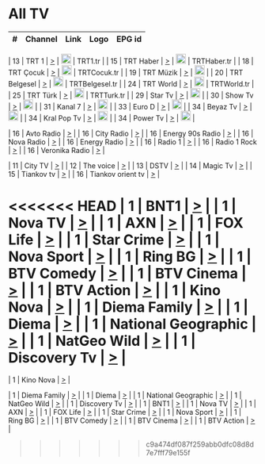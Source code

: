<h1>All TV</h1>

| #   | Channel        | Link  | Logo | EPG id |
|:---:|:--------------:|:-----:|:----:|:------:|

| 13  | TRT 1            | [>](https://tv-trt1.medya.trt.com.tr/master.m3u8) | <img height="20" src="https://i.imgur.com/j786OLG.png"/> | TRT1.tr |
| 15  | TRT Haber        | [>](https://tv-trthaber.medya.trt.com.tr/master.m3u8) | <img height="20" src="https://i.imgur.com/OVfo8Ab.png"/> | TRTHaber.tr |
| 18  | TRT Çocuk        | [>](https://tv-trtcocuk.medya.trt.com.tr/master.m3u8) | <img height="20" src="https://i.imgur.com/QLFmD6d.png"/> | TRTCocuk.tr |
| 19  | TRT Müzik        | [>](https://tv-trtmuzik.medya.trt.com.tr/master.m3u8) | <img height="20" src="https://i.imgur.com/fIVFCEd.png"/> |
| 20  | TRT Belgesel     | [>](https://tv-trtbelgesel.medya.trt.com.tr/master.m3u8) | <img height="20" src="https://i.imgur.com/MGO87pe.png"/> | TRTBelgesel.tr |
| 24  | TRT World        | [>](https://tv-trtworld.medya.trt.com.tr/master.m3u8) | <img height="20" src="https://i.imgur.com/JEA2xpv.png"/> | TRTWorld.tr |
| 25  | TRT Türk         | [>](https://tv-trtturk.medya.trt.com.tr/master.m3u8) | <img height="20" src="https://i.imgur.com/OSTOQNw.png"/> | TRTTurk.tr |
| 29  | Star Tv   | [>](https://dogus-live.daioncdn.net/startv/startv_360p.m3u8) | <img height="20" src="https://i.imgur.com/IebUZx1.png"/> |
| 30  | Show Tv     | [>](https://ciner-live.daioncdn.net/showtv/showtv.m3u8) | <img height="20" src="https://i.imgur.com/IebUZx1.png"/> |
| 31  | Kanal 7     | [>](https://kanal7-live.daioncdn.net/kanal7/kanal7.m3u8) | <img height="20" src="https://i.imgur.com/IebUZx1.png"/> |
| 33  | Euro D    | [>](https://www.youtube.com/user/KanalD/live) | <img height="20" src="https://i.imgur.com/IebUZx1.png"/> |
| 34  | Beyaz Tv     | [>](https://beyaztv-live.daioncdn.net/beyaztv/beyaztv.m3u8) | <img height="20" src="https://i.imgur.com/IebUZx1.png"/> |
| 34  | Kral Pop Tv     | [>](https://www.youtube.com/watch?v=GuFTuKoXepw) | <img height="20" src="https://i.imgur.com/IebUZx1.png"/> |
| 34  | Power Tv     | [>](https://livetv.powerapp.com.tr/powerTV/powerhd.smil/chunklist.m3u8) | <img height="20" src="https://i.imgur.com/IebUZx1.png"/> |

| 16  | Avto Radio | [>](http://stream.metacast.eu/avtoradio.mp3.m3u) |
| 16  | City Radio | [>](http://stream.metacast.eu/city.aac.m3u) |
| 16  | Energy 90s Radio | [>](http://stream.metacast.eu/energy-90s.m3u) |
| 16  | Nova Radio | [>](http://stream.metacast.eu/nova.aac.m3u) |
| 16  | Energy Radio | [>](http://stream.metacast.eu/nrj.aac.m3u) |
| 16  | Radio 1 | [>](http://stream.metacast.eu/radio1.aac.m3u) |
| 16  | Radio 1 Rock | [>](http://stream.metacast.eu/radio1rock.aac.m3u) |
| 16  | Veronika Radio | [>](http://stream.metacast.eu/veronika.aac.m3u) |

| 11  | City TV | [>](https://tv.city.bg/play/tshls/citytv/index.m3u8) |
| 12  | The voice | [>](https://bss1.neterra.tv/thevoice/thevoice.m3u8) |
| 13  | DSTV | [>](http://46.249.95.140:8081/hls/data.m3u8) |
| 14  | Magic Tv | [>](https://bss1.neterra.tv/magictv/magictv.m3u8) |
| 15  | Tiankov tv | [>](https://streamer103.neterra.tv/tiankov-folk/live.m3u8) |
| 16  | Tiankov orient tv | [>](https://streamer103.neterra.tv/tiankov-orient/live.m3u8) |

<<<<<<< HEAD
| 1 | BNT1 | [>](https://ymkaya.xyz:13678/tv/bnt1/playlist.m3u8?wmsAuthSign=c2VydmVyX3RpbWU9NS8xMS8yMDI1IDY6NDI6MjcgUE0maGFzaF92YWx1ZT1yTmM4RFAvMW1RcFFRcVl3L1YvSEt3PT0mdmFsaWRtaW51dGVzPTYw) |
| 1 | Nova TV | [>](https://ymkaya.xyz:13678/tv/novatv/playlist.m3u8?wmsAuthSign=c2VydmVyX3RpbWU9NS8xMS8yMDI1IDY6NDI6MzcgUE0maGFzaF92YWx1ZT04elcwVVNSNWNhOWpPUm44akU4Q1hBPT0mdmFsaWRtaW51dGVzPTYw) |
| 1 | AXN | [>](https://ymkaya.xyz:13678/tv/axn/playlist.m3u8?wmsAuthSign=c2VydmVyX3RpbWU9NS8xMS8yMDI1IDY6NDI6NDggUE0maGFzaF92YWx1ZT1BdTZFK3dNbDRiek9ZZ2JpeU9jaXpRPT0mdmFsaWRtaW51dGVzPTYw) |
| 1 | FOX Life | [>](https://ymkaya.xyz:13678/tv/foxlife/playlist.m3u8?wmsAuthSign=c2VydmVyX3RpbWU9NS8xMS8yMDI1IDY6NDI6NTggUE0maGFzaF92YWx1ZT1ubWQ0SG9FSmJ4amc4YTY0cERXaDFRPT0mdmFsaWRtaW51dGVzPTYw) |
| 1 | Star Crime | [>](https://ymkaya.xyz:13678/tv/foxcrime/playlist.m3u8?wmsAuthSign=c2VydmVyX3RpbWU9NS8xMS8yMDI1IDY6NDM6MDcgUE0maGFzaF92YWx1ZT12ek1pc0lGd1o0WTFZMTNvUmVyUGlnPT0mdmFsaWRtaW51dGVzPTYw) |
| 1 | Nova Sport | [>](https://ymkaya.xyz:13678/tv/novasport/playlist.m3u8?wmsAuthSign=c2VydmVyX3RpbWU9NS8xMS8yMDI1IDY6NDM6MTcgUE0maGFzaF92YWx1ZT1yckorL2c1eThuc0JMUGVxSU5uVmlnPT0mdmFsaWRtaW51dGVzPTYw) |
| 1 | Ring BG | [>](https://ymkaya.xyz:13678/tv/ringbg/playlist.m3u8?wmsAuthSign=c2VydmVyX3RpbWU9NS8xMS8yMDI1IDY6NDM6MjcgUE0maGFzaF92YWx1ZT1lcUlCMjcrVmlFWHdQbzFmUFl4N0lRPT0mdmFsaWRtaW51dGVzPTYw) |
| 1 | BTV Comedy | [>](https://ymkaya.xyz:13678/tv/btvcomedy/playlist.m3u8?wmsAuthSign=c2VydmVyX3RpbWU9NS8xMS8yMDI1IDY6NDM6MzcgUE0maGFzaF92YWx1ZT1QTnFpZmJMTHNRTWVadnBnanEvc2VBPT0mdmFsaWRtaW51dGVzPTYw) |
| 1 | BTV Cinema | [>](https://ymkaya.xyz:13678/tv/btvcinema/playlist.m3u8?wmsAuthSign=c2VydmVyX3RpbWU9NS8xMS8yMDI1IDY6NDM6NDcgUE0maGFzaF92YWx1ZT1JamlKWHJmSGM1MEZCVUVvSE9TaHpnPT0mdmFsaWRtaW51dGVzPTYw) |
| 1 | BTV Action | [>](https://ymkaya.xyz:13678/tv/btvaction/playlist.m3u8?wmsAuthSign=c2VydmVyX3RpbWU9NS8xMS8yMDI1IDY6NDM6NTcgUE0maGFzaF92YWx1ZT1hR2I4WGZHbGQxSHNoZHM0TWV1TTdnPT0mdmFsaWRtaW51dGVzPTYw) |
| 1 | Kino Nova | [>](https://ymkaya.xyz:13678/tv/kinonova/playlist.m3u8?wmsAuthSign=c2VydmVyX3RpbWU9NS8xMS8yMDI1IDY6NDQ6MDcgUE0maGFzaF92YWx1ZT04V2NXOHllRVpzSmUxWFpsOXdaamh3PT0mdmFsaWRtaW51dGVzPTYw) |
| 1 | Diema Family | [>](https://ymkaya.xyz:13678/tv/diemafamily/playlist.m3u8?wmsAuthSign=c2VydmVyX3RpbWU9NS8xMS8yMDI1IDY6NDQ6MTYgUE0maGFzaF92YWx1ZT1qYWhRT1FLd2dQbmp5N1M2MEliQjdBPT0mdmFsaWRtaW51dGVzPTYw) |
| 1 | Diema | [>](https://ymkaya.xyz:13678/tv/diema/playlist.m3u8?wmsAuthSign=c2VydmVyX3RpbWU9NS8xMS8yMDI1IDY6NDQ6MjYgUE0maGFzaF92YWx1ZT1WWTRtL0N1c09RTjBnT0VBb0QzZytBPT0mdmFsaWRtaW51dGVzPTYw) |
| 1 | National Geographic | [>](https://ymkaya.xyz:13678/tv/natgeo/playlist.m3u8?wmsAuthSign=c2VydmVyX3RpbWU9NS8xMS8yMDI1IDY6NDQ6MzYgUE0maGFzaF92YWx1ZT1PeFd2bkZ2d2kwd1JUc2FtSzdMMkF3PT0mdmFsaWRtaW51dGVzPTYw) |
| 1 | NatGeo Wild | [>](https://ymkaya.xyz:13678/tv/natgeowild/playlist.m3u8?wmsAuthSign=c2VydmVyX3RpbWU9NS8xMS8yMDI1IDY6NDQ6NDYgUE0maGFzaF92YWx1ZT1YaFFvOGduS28vWmdSejRJY21nakhRPT0mdmFsaWRtaW51dGVzPTYw) |
| 1 | Discovery Tv | [>](https://ymkaya.xyz:13678/tv/discovery/playlist.m3u8?wmsAuthSign=c2VydmVyX3RpbWU9NS8xMS8yMDI1IDY6NDQ6NTYgUE0maGFzaF92YWx1ZT0yeWhVT1p4MEpxWEhXcGxYazUvSXl3PT0mdmFsaWRtaW51dGVzPTYw) |
=======


| 1 | Kino Nova | [>](https://ymkaya.xyz:11336/tv/kinonova/playlist.m3u8?wmsAuthSign=c2VydmVyX3RpbWU9MS8yLzIwMjUgNDo0MDoyMCBBTSZoYXNoX3ZhbHVlPWlFS1FrWEtMMVRFM3l5YklUWUJQUHc9PSZ2YWxpZG1pbnV0ZXM9NjA=) |

| 1 | Diema Family | [>](https://ymkaya.xyz:11336/tv/diemafamily/playlist.m3u8?wmsAuthSign=c2VydmVyX3RpbWU9MS8yLzIwMjUgNDo0MDozMCBBTSZoYXNoX3ZhbHVlPUVUaTVKTldvZTF5WVVCM0YwL21kaXc9PSZ2YWxpZG1pbnV0ZXM9NjA=) |
| 1 | Diema | [>](https://ymkaya.xyz:11336/tv/diema/playlist.m3u8?wmsAuthSign=c2VydmVyX3RpbWU9MS8yLzIwMjUgNDo0MDo0MCBBTSZoYXNoX3ZhbHVlPVlYMWVJT2NuUjNpUTBsaytEUFFOS2c9PSZ2YWxpZG1pbnV0ZXM9NjA=) |
| 1 | National Geographic | [>](https://ymkaya.xyz:11336/tv/natgeo/playlist.m3u8?wmsAuthSign=c2VydmVyX3RpbWU9MS8yLzIwMjUgNDo0MTo0MSBBTSZoYXNoX3ZhbHVlPTJQTlVmcG5nYWx0M013eUhGRGxnd0E9PSZ2YWxpZG1pbnV0ZXM9NjA=) |
| 1 | NatGeo Wild | [>](https://ymkaya.xyz:11336/tv/natgeowild/playlist.m3u8?wmsAuthSign=c2VydmVyX3RpbWU9MS8yLzIwMjUgNDo0MTo1MSBBTSZoYXNoX3ZhbHVlPVl1OXZaTTliN0hGWEN3eDBYd1duNkE9PSZ2YWxpZG1pbnV0ZXM9NjA=) |
| 1 | Discovery Tv | [>](https://ymkaya.xyz:11336/tv/discovery/playlist.m3u8?wmsAuthSign=c2VydmVyX3RpbWU9MS8yLzIwMjUgNDo0MjowMSBBTSZoYXNoX3ZhbHVlPWtBQmdLNlY2RmQwWElzMVYzSDJyVkE9PSZ2YWxpZG1pbnV0ZXM9NjA=) |
| 1 | BNT1 | [>](https://ymkaya.xyz:11336/tv/bnt1/playlist.m3u8?wmsAuthSign=c2VydmVyX3RpbWU9MS8yLzIwMjUgNDozODozOCBBTSZoYXNoX3ZhbHVlPVVrMVlRQXpJWlhYeUh6ZFVpSC9NMUE9PSZ2YWxpZG1pbnV0ZXM9NjA=) |
| 1 | Nova TV | [>](https://ymkaya.xyz:11336/tv/novatv/playlist.m3u8?wmsAuthSign=c2VydmVyX3RpbWU9MS8yLzIwMjUgNDozODo0OCBBTSZoYXNoX3ZhbHVlPUVxQjh1a0ZzYkVGZU8zZDFGTzdreVE9PSZ2YWxpZG1pbnV0ZXM9NjA=) |
| 1 | AXN | [>](https://ymkaya.xyz:11336/tv/axn/playlist.m3u8?wmsAuthSign=c2VydmVyX3RpbWU9MS8yLzIwMjUgNDozODo1OCBBTSZoYXNoX3ZhbHVlPUpkWStGY1hkNXhaOVpPZ0thQ0FZL3c9PSZ2YWxpZG1pbnV0ZXM9NjA=) |
| 1 | FOX Life | [>](https://ymkaya.xyz:11336/tv/foxlife/playlist.m3u8?wmsAuthSign=c2VydmVyX3RpbWU9MS8yLzIwMjUgNDozOToxMCBBTSZoYXNoX3ZhbHVlPWt1ZDc1T3AzYlZDTjJnSy9TU0xJZlE9PSZ2YWxpZG1pbnV0ZXM9NjA=) |
| 1 | Star Crime | [>](https://ymkaya.xyz:11336/tv/foxcrime/playlist.m3u8?wmsAuthSign=c2VydmVyX3RpbWU9MS8yLzIwMjUgNDozOToyMCBBTSZoYXNoX3ZhbHVlPXIwVU45Nm9FR1l2enNkTG9TanBxbmc9PSZ2YWxpZG1pbnV0ZXM9NjA=) |
| 1 | Nova Sport | [>](https://ymkaya.xyz:11336/tv/novasport/playlist.m3u8?wmsAuthSign=c2VydmVyX3RpbWU9MS8yLzIwMjUgNDozOTozMCBBTSZoYXNoX3ZhbHVlPXlSZ0UxazVaM0xhSmc0NmR4T0c1T2c9PSZ2YWxpZG1pbnV0ZXM9NjA=) |
| 1 | Ring BG | [>](https://ymkaya.xyz:11336/tv/ringbg/playlist.m3u8?wmsAuthSign=c2VydmVyX3RpbWU9MS8yLzIwMjUgNDozOTo0MCBBTSZoYXNoX3ZhbHVlPTR4aUlFNHVUYWN4enY1WkVuOFZma2c9PSZ2YWxpZG1pbnV0ZXM9NjA=) |
| 1 | BTV Comedy | [>](https://ymkaya.xyz:11336/tv/btvcomedy/playlist.m3u8?wmsAuthSign=c2VydmVyX3RpbWU9MS8yLzIwMjUgNDozOTo1MCBBTSZoYXNoX3ZhbHVlPUtrMTJ2RHNTTUU1RFp1ZkVOdXFSK3c9PSZ2YWxpZG1pbnV0ZXM9NjA=) |
| 1 | BTV Cinema | [>](https://ymkaya.xyz:11336/tv/btvcinema/playlist.m3u8?wmsAuthSign=c2VydmVyX3RpbWU9MS8yLzIwMjUgNDozOTo1OSBBTSZoYXNoX3ZhbHVlPTZWcU9FZW56cG1NM1lrYy8xNE5NeHc9PSZ2YWxpZG1pbnV0ZXM9NjA=) |
| 1 | BTV Action | [>](https://ymkaya.xyz:11336/tv/btvaction/playlist.m3u8?wmsAuthSign=c2VydmVyX3RpbWU9MS8yLzIwMjUgNDo0MDoxMCBBTSZoYXNoX3ZhbHVlPUlDd0ErRkZVWThyMVZwR3c2REdGZ3c9PSZ2YWxpZG1pbnV0ZXM9NjA=) |
>>>>>>> c9a474df087f259abb0dfc08d8d7e7fff79e155f

